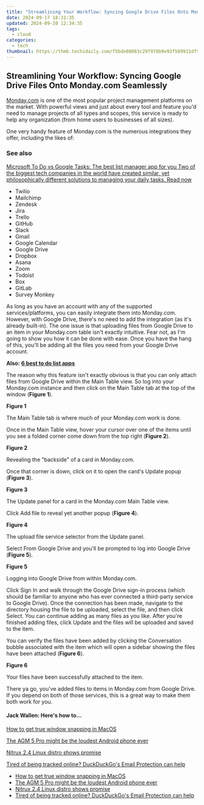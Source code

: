 ```yaml
---
title: "Streamlining Your Workflow: Syncing Google Drive Files Onto Monday.com Seamlessly"
date: 2024-09-17 18:31:35
updated: 2024-09-20 12:34:35
tags:
  - cloud
categories:
  - tech
thumbnail: https://thmb.techidaily.com/f5bde08083c297970b9e93f509911df9c27588c391ed27c568746499c49e24b7.jpg
---
```


## Streamlining Your Workflow: Syncing Google Drive Files Onto Monday.com Seamlessly

[Monday.com](https://monday.com/) is one of the most popular project management platforms on the market. With powerful views and just about every tool and feature you'd need to manage projects of all types and scopes, this service is ready to help any organization (from home users to businesses of all sizes). 

One very handy feature of Monday.com is the numerous integrations they offer, including the likes of: 

### See also

[Microsoft To Do vs Google Tasks: The best list manager app for you Two of the biggest tech companies in the world have created similar, yet philosophically different solutions to managing your daily tasks.  Read now](https://www.zdnet.com/article/microsoft-to-do-vs-google-tasks-the-best-list-manager-app-for-you/)

* Twilio
* Mailchimp
* Zendesk
* Jira
* Trello
* GitHub
* Slack
* Gmail
* Google Calendar
* Google Drive
* Dropbox
* Asana
* Zoom
* Todoist
* Box
* GitLab
* Survey Monkey

As long as you have an account with any of the supported services/platforms, you can easily integrate them into Monday.com. However, with Google Drive, there's no need to add the integration (as it's already built-in). The one issue is that uploading files from Google Drive to an item in your Monday.com table isn't exactly intuitive. Fear not, as I'm going to show you how it can be done with ease. Once you have the hang of this, you'll be adding all the files you need from your Google Drive account. 

**Also:** [**6 best to do list apps**](https://www.zdnet.com/article/best-to-do-list-app/)

The reason why this feature isn't exactly obvious is that you can only attach files from Google Drive within the Main Table view. So log into your Monday.com instance and then click on the Main Table tab at the top of the window (**Figure 1**). 

**Figure 1**

The Main Table tab is where much of your Monday.com work is done.

Once in the Main Table view, hover your cursor over one of the items until you see a folded corner come down from the top right (**Figure 2**). 

**Figure 2**

Revealing the "backside" of a card in Monday.com.

Once that corner is down, click on it to open the card's Update popup (**Figure 3**). 

**Figure 3**

The Update panel for a card in the Monday.com Main Table view.

Click Add file to reveal yet another popup (**Figure 4**). 

**Figure 4**

The upload file service selector from the Update panel.

Select From Google Drive and you'll be prompted to log into Google Drive (**Figure 5**). 

**Figure 5**

Logging into Google Drive from within Monday.com.

Click Sign In and walk through the Google Drive sign-in process (which should be familiar to anyone who has ever connected a third-party service to Google Drive). Once the connection has been made, navigate to the directory housing the file to be uploaded, select the file, and then click Select. You can continue adding as many files as you like. After you're finished adding files, click Update and the files will be uploaded and saved to the item. 

You can verify the files have been added by clicking the Conversation bubble associated with the item which will open a sidebar showing the files have been attached (**Figure 6**). 

**Figure 6**

Your files have been successfully attached to the item.

There ya go, you've added files to items in Monday.com from Google Drive. If you depend on both of those services, this is a great way to make them both work for you. 

#### Jack Wallen: Here's how to...

[How to get true window snapping in MacOS](https://www.zdnet.com/article/how-to-get-true-window-snapping-in-macos/ "How to get true window snapping in MacOS")

[The AGM 5 Pro might be the loudest Android phone ever](https://www.zdnet.com/article/the-agm-5-pro-might-be-the-loudest-android-phone-ever/ "The AGM 5 Pro might be the loudest Android phone ever")

[Nitrux 2.4 Linux distro shows promise](https://www.zdnet.com/article/nitrux-2-4-linux-distribution-shows-promise-but-seems-rough-around-the-edges/ "Nitrux 2.4 Linux distro shows promise")

[Tired of being tracked online? DuckDuckGo's Email Protection can help](https://www.zdnet.com/article/tired-of-being-tracked-online-duckduckgos-email-protection-can-help/ "Tired of being tracked online? DuckDuckGo's Email Protection can help")

* [How to get true window snapping in MacOS](https://www.zdnet.com/article/how-to-get-true-window-snapping-in-macos/ "How to get true window snapping in MacOS")
* [The AGM 5 Pro might be the loudest Android phone ever](https://www.zdnet.com/article/the-agm-5-pro-might-be-the-loudest-android-phone-ever/ "The AGM 5 Pro might be the loudest Android phone ever")
* [Nitrux 2.4 Linux distro shows promise](https://www.zdnet.com/article/nitrux-2-4-linux-distribution-shows-promise-but-seems-rough-around-the-edges/ "Nitrux 2.4 Linux distro shows promise")
* [Tired of being tracked online? DuckDuckGo's Email Protection can help](https://www.zdnet.com/article/tired-of-being-tracked-online-duckduckgos-email-protection-can-help/ "Tired of being tracked online? DuckDuckGo's Email Protection can help")

<ins class="adsbygoogle"
     style="display:block"
     data-ad-format="autorelaxed"
     data-ad-client="ca-pub-7571918770474297"
     data-ad-slot="1223367746"></ins>



<ins class="adsbygoogle"
     style="display:block"
     data-ad-client="ca-pub-7571918770474297"
     data-ad-slot="8358498916"
     data-ad-format="auto"
     data-full-width-responsive="true"></ins>
